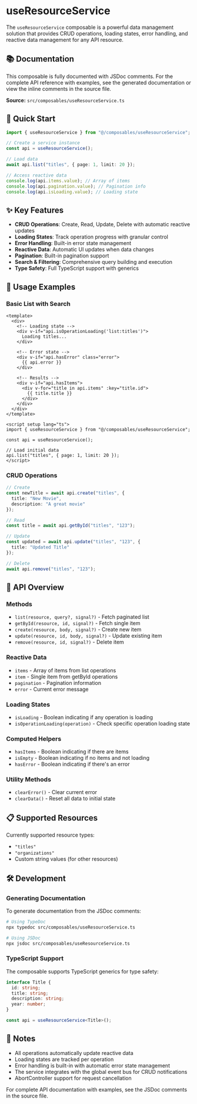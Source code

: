# useResourceService

The `useResourceService` composable is a powerful data management solution that provides CRUD operations, loading states, error handling, and reactive data management for any API resource.

## 📚 Documentation

This composable is fully documented with JSDoc comments. For the complete API reference with examples, see the generated documentation or view the inline comments in the source file.

**Source:** `src/composables/useResourceService.ts`

## 🚀 Quick Start

```typescript
import { useResourceService } from "@/composables/useResourceService";

// Create a service instance
const api = useResourceService();

// Load data
await api.list("titles", { page: 1, limit: 20 });

// Access reactive data
console.log(api.items.value); // Array of items
console.log(api.pagination.value); // Pagination info
console.log(api.isLoading.value); // Loading state
```

## ✨ Key Features

- **CRUD Operations**: Create, Read, Update, Delete with automatic reactive updates
- **Loading States**: Track operation progress with granular control
- **Error Handling**: Built-in error state management
- **Reactive Data**: Automatic UI updates when data changes
- **Pagination**: Built-in pagination support
- **Search & Filtering**: Comprehensive query building and execution
- **Type Safety**: Full TypeScript support with generics

## 📖 Usage Examples

### Basic List with Search

```vue
<template>
  <div>
    <!-- Loading state -->
    <div v-if="api.isOperationLoading('list:titles')">
      Loading titles...
    </div>
    
    <!-- Error state -->
    <div v-if="api.hasError" class="error">
      {{ api.error }}
    </div>
    
    <!-- Results -->
    <div v-if="api.hasItems">
      <div v-for="title in api.items" :key="title.id">
        {{ title.title }}
      </div>
    </div>
  </div>
</template>

<script setup lang="ts">
import { useResourceService } from "@/composables/useResourceService";

const api = useResourceService();

// Load initial data
api.list("titles", { page: 1, limit: 20 });
</script>
```

### CRUD Operations

```typescript
// Create
const newTitle = await api.create("titles", {
  title: "New Movie",
  description: "A great movie"
});

// Read
const title = await api.getById("titles", "123");

// Update
const updated = await api.update("titles", "123", {
  title: "Updated Title"
});

// Delete
await api.remove("titles", "123");
```

## 🔧 API Overview

### Methods
- `list(resource, query?, signal?)` - Fetch paginated list
- `getById(resource, id, signal?)` - Fetch single item
- `create(resource, body, signal?)` - Create new item
- `update(resource, id, body, signal?)` - Update existing item
- `remove(resource, id, signal?)` - Delete item

### Reactive Data
- `items` - Array of items from list operations
- `item` - Single item from getById operations
- `pagination` - Pagination information
- `error` - Current error message

### Loading States
- `isLoading` - Boolean indicating if any operation is loading
- `isOperationLoading(operation)` - Check specific operation loading state

### Computed Helpers
- `hasItems` - Boolean indicating if there are items
- `isEmpty` - Boolean indicating if no items and not loading
- `hasError` - Boolean indicating if there's an error

### Utility Methods
- `clearError()` - Clear current error
- `clearData()` - Reset all data to initial state

## 📋 Supported Resources

Currently supported resource types:
- `"titles"`
- `"organizations"`
- Custom string values (for other resources)

## 🛠️ Development

### Generating Documentation

To generate documentation from the JSDoc comments:

```bash
# Using TypeDoc
npx typedoc src/composables/useResourceService.ts

# Using JSDoc
npx jsdoc src/composables/useResourceService.ts
```

### TypeScript Support

The composable supports TypeScript generics for type safety:

```typescript
interface Title {
  id: string;
  title: string;
  description: string;
  year: number;
}

const api = useResourceService<Title>();
```

## 📝 Notes

- All operations automatically update reactive data
- Loading states are tracked per operation
- Error handling is built-in with automatic error state management
- The service integrates with the global event bus for CRUD notifications
- AbortController support for request cancellation

For complete API documentation with examples, see the JSDoc comments in the source file.
